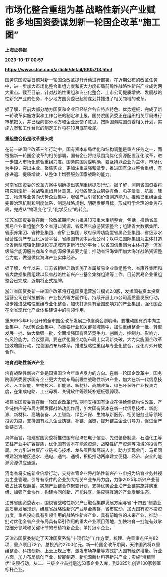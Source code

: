 # 市场化整合重组为基 战略性新兴产业赋能 多地国资委谋划新一轮国企改革“施工图”
**上海证券报**

**2023-10-17 00:57**

**https://www.stcn.com/article/detail/1005713.html**

国务院国资委日前对新一轮国企改革提升行动进行部署。在近期公布的改革任务中，进一步加大市场化整合重组力度和更大力度布局前瞻性战略性新兴产业成为两大重点。截至目前，针对战略性重组和专业化整合、上市公司提质增效、发展战略性新兴产业的任务，不少地方国资委已超前谋划并推进了相关领域的改革。

据了解，目前大部分地方国资和企业已经结合各自特点特色、优势短板，完成了新一轮改革实施方案和工作台账的制定和上报，国务院国资委正在组织相关厅局进行审核把关，并已经向部分地方和企业反馈了意见。按照国务院国资委相关计划，实施方案和工作台账的制定工作将在10月底前收尾。

**重组整合仍是改革重头戏**

在前一轮国企改革三年行动中，国有资本布局优化和结构调整是重点任务之一，而根据新一轮国企改革的相关部署，国有企业将继续围绕优化资源配置深化改革，进一步加大市场化整合重组力度。国务院国资委明确，要坚持以企业为主体、市场化为手段，突出主业、聚焦实业，更加注重做强和做专，推进国有企业整合重组、有序进退、提质增效，从整体上增强服务国家战略的能力。

河南省国资委的改革方案中明确提出实施重组提质行动。据了解，河南省国资委将研究制定新一轮战略重组具体意见，推动省管企业钢铁有色、电子信息、航空、建工、物流等业务向优势企业集中，增强产业引领和价值创造能力。推动已重组企业完善治理机制和制度体系，制定战略规划，明确发展目标，形成科学合理的业务布局，完成从“物理变化”到“化学反应”的转变。

江苏省国资委将在新一轮改革期间大力推进13项重大重组整合，包括：推动省属贸易企业重组整合及全省港口资源、省级酒店旅游资源整合；组建省大数据集团、省康养集团、省种业集团、省矿业集团、政府保障功能型省属企业集团、省级涉水经营性资产专业化运营平台、省级国有资本运营公司；以中江国际集团为主体打造全省新型城镇化建设和实施城市更新行动的平台；以省国信集团为主体打造一流省级综合能源服务商和全省能源保供首要力量；推动省沿海集团加大海洋战略资源整合力度，做强做优海洋产业实体经济。

据了解，今年以来，江苏省相继启动实施了省属贸易企业重组整合、省康养集团和省大数据集团组建以及省战略性新兴产业基金集群组建等工作。目前贸易企业重组整合已完成，近期将正式挂牌。

浙江省国资委新一轮国企改革将打造国资运营浙江模式2.0版，发挥国有资本投资运营公司在科技创新、产业投资等方面作用。持续开展上市公司高质量发展行动，稳步推进战略性重组专业化整合，加快打造具有全国影响力的产业集团，强化国企在全省现代化产业体系建设中的引领作用。

重庆市今年6月召开的全市国企改革发展工作座谈会则明确，要推动国有资本向主业集中、向优势企业集中、向重要行业和关键领域集中，加快重组整合一批、转型发展一批、做大做强一批，全面增强国有经济竞争力、创新力、控制力、影响力、抗风险能力。会议强调，要在优化国企功能布局上实现新突破，大力实施国企改革提效增能行动，完善国资布局体系，推进战略性重组与专业化整合，深化对外开放合作。

**培育战略性新兴产业**

培育战略性新兴产业是国资国企今年重点发力的方向。在新一轮国企改革中，国务院国资委要求国有企业更大力度布局前瞻性战略性新兴产业，加大在新一代信息技术、人工智能、生物技术、新能源、新材料、高端装备、绿色环保等产业投资力度，在集成电路、工业母机、关键软件等领域补短板强弱项。

福建省国资委将在新一轮国企改革行动期间支持国有企业在供给侧结构性改革、产业链供应链布局方面发挥战略功能作用，加大国有资本在新一代信息技术、新能源、新材料、高端装备、人工智能、绿色环保、生物与新医药、相关服务业等领域投资力度，支持国有龙头企业铸链、补链、强链，提升链主企业引导力，促进全产业链贯通。

具体而言，福建省国资委将推进国有经济在电子信息、先进装备制造、石油化工等支柱产业中扩容提质，优化国有资本在能源资源、战略性矿产资源等领域的投资布局。大力引进台资产业链核心技术、龙头项目和高端人才，助力实现金门、马祖同福建沿海地区通水、通电、通气、通桥，积极推动两岸建立便捷、经济、安全的能源资源供应通道。

河南省将实施新业倍增行动，支持省管企业将战略性新兴产业申报为培育业务并视为主业管理，引导有条件的企业加大相关产业布局力度，力争2025年新兴产业营收占比实现翻番。实施产业链合作聚变计划，支持优势企业沿产业链实施并购重组、加强产业协作，构建协同创新、产能共享、供应链互通的产业发展生态。

江苏省国资委表示，围绕省战略性新兴产业融合集群发展方案与省“十四五”制造业高质量发展规划，组建省战略性新兴产业基金集群，省市联动，加大国有资本投资力度，重点投向具有引领作用的战略性新兴产业、具有前瞻性的未来产业，推动一批对优化全省产业布局具有牵引作用的重大产业项目落地，加快培育一批能有效掌控细分领域和关键环节的专精特新企业、单打冠军企业。

天津市国资委制定了天津国资系统“十项行动”工作方案，梳理、完善重点任务82项、重点项目72个，总投资约2700亿元。新一轮国企改革期间，天津国资将以重组整合、科技创新、上云上规上市、激发市场存量等方式扩大国有经济增量。行业方面，加力布局信创产业、智能制造、新能源新材料等新兴产业；实施“培精育优”专项行动，从二、三级企业首批遴选50家企业入库，到2025年创建100家领军标杆企业。